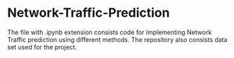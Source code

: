 # Network-Traffic-Prediction
The file with .ipynb extension consists code for implementing Network Traffic prediction using different methods.
The repository also consists data set used for the project.
